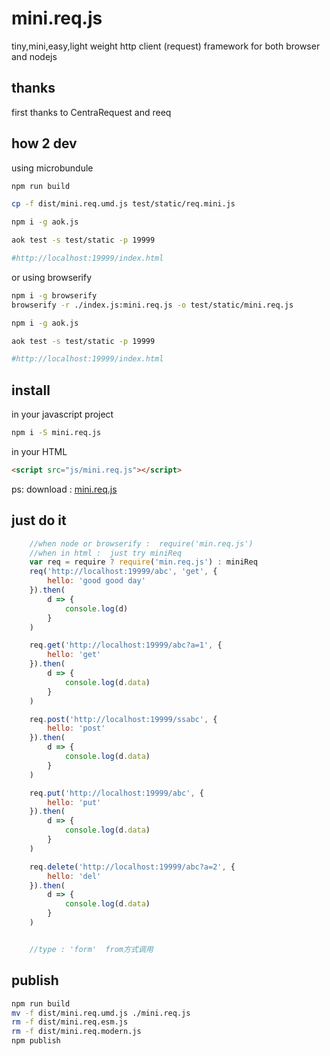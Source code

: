 # mini.req.js
tiny,mini,easy,light weight http client (request) framework for both browser and nodejs

## thanks
first thanks to CentraRequest and reeq


## how 2 dev

using microbundule
```bash
npm run build

cp -f dist/mini.req.umd.js test/static/req.mini.js

npm i -g aok.js

aok test -s test/static -p 19999

#http://localhost:19999/index.html

```
or 
using browserify

```bash
npm i -g browserify
browserify -r ./index.js:mini.req.js -o test/static/mini.req.js

npm i -g aok.js

aok test -s test/static -p 19999

#http://localhost:19999/index.html
```

## install
in your javascript project
```bash
npm i -S mini.req.js
```
in your HTML <body> 
```html
<script src="js/mini.req.js"></script>
```
ps: download : [mini.req.js](./mini.req.js)

## just do it
```js
    //when node or browserify :  require('min.req.js')
    //when in html :  just try miniReq
    var req = require ? require('min.req.js') : miniReq
    req('http://localhost:19999/abc', 'get', {
        hello: 'good good day'
    }).then(
        d => {
            console.log(d)
        }
    )

    req.get('http://localhost:19999/abc?a=1', {
        hello: 'get'
    }).then(
        d => {
            console.log(d.data)
        }
    )

    req.post('http://localhost:19999/ssabc', {
        hello: 'post'
    }).then(
        d => {
            console.log(d.data)
        }
    )

    req.put('http://localhost:19999/abc', {
        hello: 'put'
    }).then(
        d => {
            console.log(d.data)
        }
    )

    req.delete('http://localhost:19999/abc?a=2', {
        hello: 'del'
    }).then(
        d => {
            console.log(d.data)
        }
    )


    //type : 'form'  from方式调用
```


## publish
```bash
npm run build
mv -f dist/mini.req.umd.js ./mini.req.js
rm -f dist/mini.req.esm.js
rm -f dist/mini.req.modern.js
npm publish 

```